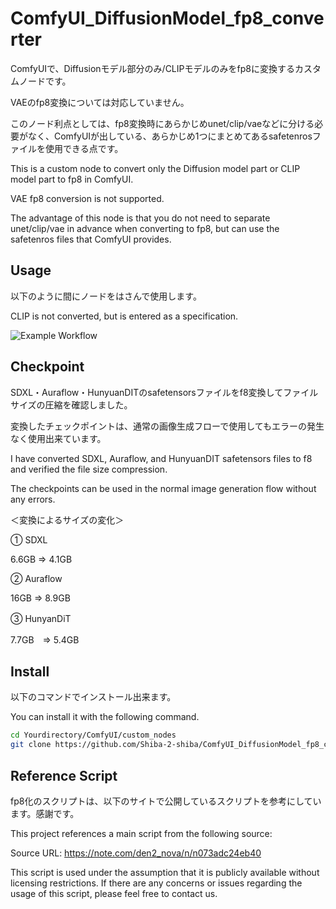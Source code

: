 # ComfyUI_DiffusionModel_fp8_converter


ComfyUIで、Diffusionモデル部分のみ/CLIPモデルのみをfp8に変換するカスタムノードです。

VAEのfp8変換については対応していません。

このノード利点としては、fp8変換時にあらかじめunet/clip/vaeなどに分ける必要がなく、ComfyUIが出している、あらかじめ1つにまとめてあるsafetenrosファイルを使用できる点です。


This is a custom node to convert only the Diffusion model part or CLIP model part to fp8 in ComfyUI.

VAE fp8 conversion is not supported.

The advantage of this node is that you do not need to separate unet/clip/vae in advance when converting to fp8, but can use the safetenros files that ComfyUI provides.


## Usage


以下のように間にノードをはさんで使用します。



CLIP is not converted, but is entered as a specification.



![Example Workflow](https://github.com/Shiba-2-shiba/ComfyUI_DiffusionModel_fp8_converter/blob/main/refimage/exampleworkflow.png)




## Checkpoint


SDXL・Auraflow・HunyuanDITのsafetensorsファイルをf8変換してファイルサイズの圧縮を確認しました。

変換したチェックポイントは、通常の画像生成フローで使用してもエラーの発生なく使用出来ています。


I have converted SDXL, Auraflow, and HunyuanDIT safetensors files to f8 and verified the file size compression.

The checkpoints can be used in the normal image generation flow without any errors.

＜変換によるサイズの変化＞

①  SDXL        

6.6GB    ⇒    4.1GB

②  Auraflow    

16GB     ⇒    8.9GB

③  HunyanDiT　

7.7GB　⇒    5.4GB

## Install


以下のコマンドでインストール出来ます。

You can install it with the following command.


```bash
cd Yourdirectory/ComfyUI/custom_nodes
git clone https://github.com/Shiba-2-shiba/ComfyUI_DiffusionModel_fp8_converter.git

```

## Reference Script

fp8化のスクリプトは、以下のサイトで公開しているスクリプトを参考にしています。感謝です。

This project references a main script from the following source:

Source URL: https://note.com/den2_nova/n/n073adc24eb40


This script is used under the assumption that it is publicly available without licensing restrictions. If there are any concerns or issues regarding the usage of this script, please feel free to contact us.
